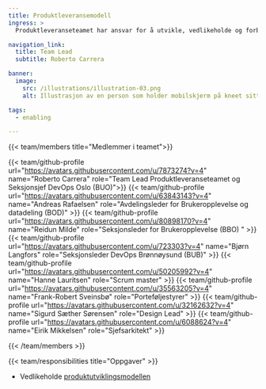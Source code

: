 ```yaml
---
title: Produktleveransemodell
ingress: >
  Produktleveranseteamet har ansvar for å utvikle, vedlikeholde og forbedre rammeverket og arbeidsflyten, også kalt "måten vi jobber på". Teamet analyserer og eksperimenterer kontinuerlig for å forbedre hastighet, kvalitet og ressursbruk. Vi samarbeider tett med spesialister innen design, arkitektur, ledelse og drift i Digdir/BOD. Teamet har et sterkt fokus på kontinuerlig læring, smidige metoder og kunnskapsdeling for å forbedre prosesser og sikre høy effektivitet og bærekraft. Åpenhet og eksperimentering står sentralt i vårt arbeid.

navigation_link:
  title: Team Lead
  subtitle: Roberto Carrera

banner:
  image:
    src: /illustrations/illustration-03.png
    alt: Illustrasjon av en person som holder mobilskjerm på kneet sitt

tags:
  - enabling

---
```


{{< team/members title="Medlemmer i teamet">}}

{{< team/github-profile url="https://avatars.githubusercontent.com/u/7873274?v=4" name="Roberto Carrera" role="Team Lead Produktleveranseteamet og Seksjonsjef DevOps Oslo (BUO)">}}
{{< team/github-profile url="https://avatars.githubusercontent.com/u/63843143?v=4" name="Andreas Rafaelsen" role="Avdelingsleder for Brukeropplevelse og datadeling (BOD)" >}}
{{< team/github-profile url="https://avatars.githubusercontent.com/u/80898170?v=4" name="Reidun Milde" role="Seksjonsleder for Brukeropplevelse (BBO) " >}}
{{< team/github-profile url="https://avatars.githubusercontent.com/u/723303?v=4" name="Bjørn Langfors" role="Seksjonsleder DevOps Brønnøysund (BUB)" >}}
{{< team/github-profile url="https://avatars.githubusercontent.com/u/50205992?v=4" name="Hanne Lauritsen" role="Scrum master" >}}
{{< team/github-profile url="https://avatars.githubusercontent.com/u/35563205?v=4" name="Frank-Robert Sveinsbø" role="Porteføljestyrer" >}}
{{< team/github-profile url="https://avatars.githubusercontent.com/u/32162632?v=4" name="Sigurd Sæther Sørensen" role="Design Lead" >}}
{{< team/github-profile url="https://avatars.githubusercontent.com/u/6088624?v=4" name="Eirik Mikkelsen" role="Sjefsarkitekt" >}}

{{< /team/members >}}

{{< team/responsibilities title="Oppgaver" >}}

- Vedlikeholde [produktutviklingsmodellen](/produktutviklingsmodell)
